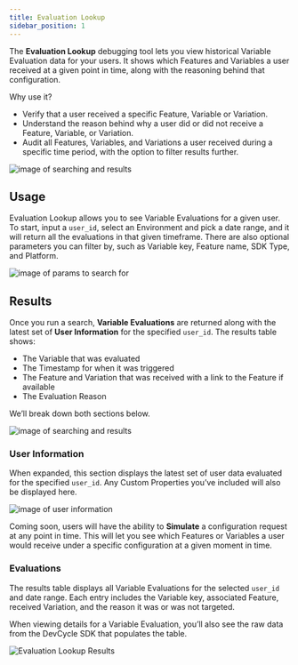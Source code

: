 ```yaml
---
title: Evaluation Lookup
sidebar_position: 1
---
```


The **Evaluation Lookup** debugging tool lets you view historical Variable Evaluation data for your users. It shows which Features and Variables a user received at a given point in time, along with the reasoning behind that configuration.

Why use it?

- Verify that a user received a specific Feature, Variable or Variation.
- Understand the reason behind why a user did or did not receive a Feature, Variable, or Variation.
- Audit all Features, Variables, and Variations a user received during a specific time period, with the option to filter results further.

![image of searching and results](/evaluation-lookup-overview.png)

## Usage

Evaluation Lookup allows you to see Variable Evaluations for a given user. To start, input a `user_id`, select an Environment and pick a date range, and it will return all the evaluations in that given timeframe. There are also optional parameters you can filter by, such as Variable key, Feature name, SDK Type, and Platform.

![image of params to search for](/evaluation-lookup-search-table.png)

## Results

Once you run a search, **Variable Evaluations** are returned along with the latest set of **User Information** for the specified `user_id`. The results table shows:

- The Variable that was evaluated
- The Timestamp for when it was triggered
- The Feature and Variation that was received with a link to the Feature if available
- The Evaluation Reason

We’ll break down both sections below.

![image of searching and results](/evaluation-lookup-results-user-info.png)

### User Information

When expanded, this section displays the latest set of user data evaluated for the specified `user_id`. Any Custom Properties you’ve included will also be displayed here.

![image of user information](/evaluation-lookup-user-information.png)

Coming soon, users will have the ability to **Simulate** a configuration request at any point in time. This will let you see which Features or Variables a user would receive under a specific configuration at a given moment in time.

### Evaluations

The results table displays all Variable Evaluations for the selected `user_id` and date range. Each entry includes the Variable key, associated Feature, received Variation, and the reason it was or was not targeted.

When viewing details for a Variable Evaluation, you’ll also see the raw data from the DevCycle SDK that populates the table.

![Evaluation Lookup Results](/evaluation-lookup-evaluation-details.png)
